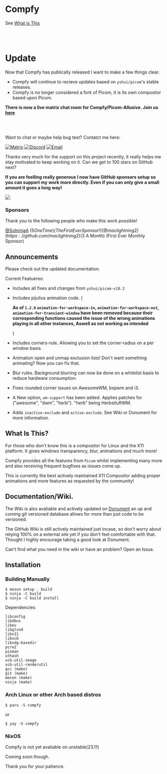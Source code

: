 # Compfy
See [What is This](https://github.com/allusive-dev/compfy#what-is-this)

<br>
<br>

# Update

Now that Compfy has publically released I want to make a few things clear.
- Compfy will continue to recieve updates based on `yshui/picom`'s stable releases.
- Compfy is no longer considered a fork of Picom, it is its own compositor based upon Picom.


**There is now a live matrix chat room for Compfy/Picom-Allusive. Join us [here](https://matrix.to/#/#compfy-discussion:matrix.org)**

<br>
<br>


Want to chat or maybe help bug test? Contatct me here:

[![Matrix](https://img.shields.io/badge/MATRIX-012121.svg?style=for-the-badge&logo=Matrix&logoColor=white)](https://matrix.to/#/@allusive_:matrix.org)
[![Discord](https://img.shields.io/badge/DISCORD-5865F2.svg?style=for-the-badge&logo=Discord&logoColor=white)](https://github.com/allusive-dev/allusive-dev#contact-me)
[![Email](https://img.shields.io/badge/EMAIL-160F33.svg?style=for-the-badge&logo=ProtonMail&logoColor=white)](mailto:jasper@allusive.dev)

Thanks very much for the support on this project recently, it really helps me stay motivated to keep working on it.
Can we get to 100 stars on GitHub next?

**If you are feelling really generous I now have GitHub sponsors setup so you can support my work more directly.
Even if you can only give a small amount it goes a long way!**

[![](https://img.shields.io/static/v1?label=Sponsor&message=%E2%9D%A4&logo=GitHub&color=%23fe8e86)](https://github.com/sponsors/allusive-dev)

### Sponsors
Thank you to the following people who make this work possible!

[@SolninjaA](https://github.com/SolninjaA) ($5 One Time) (The First Ever Sponsor!)
[@maclightning2](https://github.com/maclightning2) ($3 A Month) (First Ever Monthly Sponsor)

## Announcements

Please check out the updated documentation.

Current Featueres:

- Includes all fixes and changes from `yshui/picom-v10.2`
- Includes pijulius animation code. (

    **As of `1.2.0` `animation-for-workspace-in`, `animation-for-workspace-out`, `animation-for-transient-window` have been removed because their corrosponding functions caused the issue of the wrong animations playing in all other instances, Aswell as not working as intended**
  
  )
- Includes corners-rule. Allowing you to set the corner-radius on a per window basis.
- Animation open and unmap exclusion lists! Don't want something animating? Now you can fix that.
- Blur rules. Background blurring can now be done on a whitelist basis to reduce hardware consumption.
- Fixes rounded corner issues on AwesomeWM, bspwm and i3.
- A New option, `wm-support` has been added. Applies patches for ("awesome", "dwm", "herb"). "herb" being HerbstluftWM.
- Adds `inactive-exclude` and `active-exclude`. See Wiki or Donument for more information.

## What Is This?

For those who don't know this is a compositor for Linux and the X11 platform. It gives windows transparency, blur, animations and much more!

Compfy provides all the features from `Picom` whilst implementing many more and also receiving frequent bugfixes as issues come up.

This is currently the best actively maintained X11 Compositor adding proper animations and more features as requested by the community!

## Documentation/Wiki.

The Wiki is also avaliable and actively updated on [Donument](https://donument.com/d/Allusive/compfy/-/documents/) an up and coming git versioned database allows for more than just code to be versioned.

The GitHub Wiki is still actively maintained just incase, so don't worry about relying 100% on a external site yet if you don't feel comfortable with that. Thought I highly encourage taking a good look at Donument.

Can't find what you need in the wiki or have an problem? Open an Issue.

## Installation

### Building Manually
```
$ meson setup . build
$ ninja -C build
$ ninja -C build install
```

Dependencies:

```
libconfig
libdbus
libev
libglvnd
libx11
libxcb
libxdg-basedir
pcre2
pixman
uthash
xcb-util-image
xcb-util-renderutil
gcc (make)
git (make)
meson (make)
ninja (make)
```

### Arch Linux or other Arch based distros

```
$ paru -S compfy
```
or
```
$ yay -S compfy
```

### NixOS

Compfy is not yet avaliable on unstable(23.11)

Coming soon though.

Thank you for your patience.
